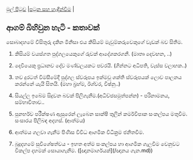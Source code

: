 [මුල් පිටුව](/index.md) |[පටුන සහ හැඳින්වීම](/හැඳින්වීම.md) |
## ආගම් බිහිවුන හැටි - කතාවක්


සොබාදහමේ විසිතුරු දකින මිනිසා එය කිසියම් මැවුම්කරුවෙකුගේ වැඩක් බව සිතීම.

1. කිසියම් වයස්ගත පුද්ගලයෙකුගේ රුවක් ආදේශකරගනී. (මාතෘ දෙවඟන, ..)

2. දෙවියෙකු ප්‍රධානව දේව මණ්ඩලයකට පවරයි. (ගින්නට අධිපති, වැස්ස වලාහක..)

3. තව දුරටත් විමසීමේදී පුද්ගල ස්වරූපය ඉක්මවූ ශක්ති ස්වරූපයක් ලොව පාලනය කරන්නේ යැයි සිතයි. (මහා බ්‍රහ්ම, ඊශ්වර, විෂ්නු..)

4. සියල්ල ඉබේම සිදුවන බවක් පිලිගැනීම.(අධිච්ඡසමුත්පන්න) - පරිනාමනය, සම්භාවිතාව..

5. පුනර්භව පරීක්ෂණ ඇසුරෙන් ලැබෙන සාක්ෂි තුලින් කර්මවිපාක සංකල්පය මතුවීම. සංසාරය පිලිබඳ අදහස්. (ආත්මය)


6. ආත්මය ගලවා ගැනීම පිණිස විවිධ ආගමික විධික්‍රම ජනිතවීම.

7. බුදුදහමේ සුවිශේෂත්වය - ඉහත අත්ම සංකල්පය හා ආගමික ගැලවීම වෙනුවට විකල්ප දහමක් සොයාගැනීම. ([ඥානමාර්ගයක්](/ඥානය ගැන.md))
